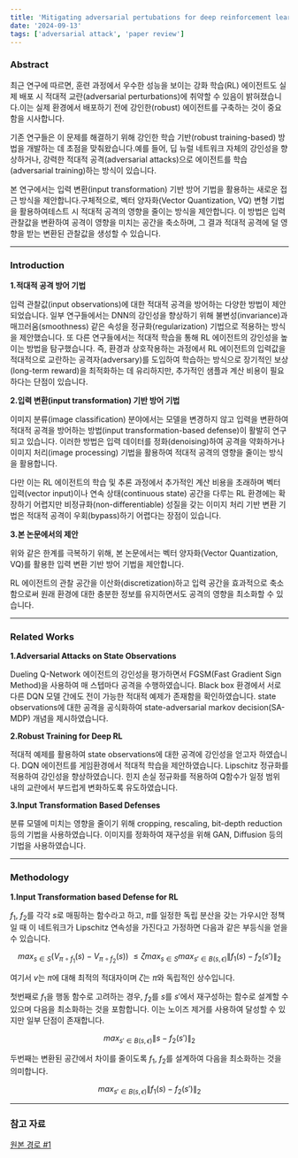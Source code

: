 ```yaml
---
title: 'Mitigating adversarial pertubations for deep reinforcement learning via vector quantization'
date: '2024-09-13'
tags: ['adversarial attack', 'paper review']
---
```


### Abstract

최근 연구에 따르면, 훈련 과정에서 우수한 성능을 보이는 강화 학습(RL) 에이전트도 실제 배포 시 적대적 교란(adversarial perturbations)에 취약할 수 있음이 밝혀졌습니다.이는 실제 환경에서 배포하기 전에 강인한(robust) 에이전트를 구축하는 것이 중요함을 시사합니다.

기존 연구들은 이 문제를 해결하기 위해 강인한 학습 기반(robust training-based) 방법을 개발하는 데 초점을 맞춰왔습니다.예를 들어, 딥 뉴럴 네트워크 자체의 강인성을 향상하거나, 강력한 적대적 공격(adversarial attacks)으로 에이전트를 학습(adversarial training)하는 방식이 있습니다.

본 연구에서는 입력 변환(input transformation) 기반 방어 기법을 활용하는 새로운 접근 방식을 제안합니다.구체적으로, 벡터 양자화(Vector Quantization, VQ) 변형 기법을 활용하여테스트 시 적대적 공격의 영향을 줄이는 방식을 제안합니다. 이 방법은 입력 관찰값을 변환하여 공격이 영향을 미치는 공간을 축소하며, 그 결과 적대적 공격에 덜 영향을 받는 변환된 관찰값을 생성할 수 있습니다.

---

### Introduction

__1.적대적 공격 방어 기법__

입력 관찰값(input observations)에 대한 적대적 공격을 방어하는 다양한 방법이 제안되었습니다. 일부 연구들에서는 DNN의 강인성을 향상하기 위해 불변성(invariance)과 매끄러움(smoothness) 같은 속성을 정규화(regularization) 기법으로 적용하는 방식을 제안했습니다. 또 다른 연구들에서는 적대적 학습을 통해 RL 에이전트의 강인성을 높이는 방법을 탐구했습니다. 즉, 환경과 상호작용하는 과정에서 RL 에이전트의 입력값을 적대적으로 교란하는 공격자(adversary)를 도입하여 학습하는 방식으로 장기적인 보상(long-term reward)을 최적화하는 데 유리하지만, 추가적인 샘플과 계산 비용이 필요하다는 단점이 있습니다.

__2.입력 변환(input transformation) 기반 방어 기법__

이미지 분류(image classification) 분야에서는 모델을 변경하지 않고 입력을 변환하여 적대적 공격을 방어하는 방법(input transformation-based defense)이 활발히 연구되고 있습니다. 이러한 방법은 입력 데이터를 정화(denoising)하여 공격을 약화하거나 이미지 처리(image processing) 기법을 활용하여 적대적 공격의 영향을 줄이는 방식을 활용합니다.

다만 이는 RL 에이전트의 학습 및 추론 과정에서 추가적인 계산 비용을 초래하며 벡터 입력(vector input)이나 연속 상태(continuous state) 공간을 다루는 RL 환경에는 확장하기 어렵지만 비정규화(non-differentiable) 성질을 갖는 이미지 처리 기반 변환 기법은 적대적 공격이 우회(bypass)하기 어렵다는 장점이 있습니다.

__3.본 논문에서의 제안__

위와 같은 한계를 극복하기 위해, 본 논문에서는 벡터 양자화(Vector Quantization, VQ)를 활용한 입력 변환 기반 방어 기법을 제안합니다.

RL 에이전트의 관찰 공간을 이산화(discretization)하고 입력 공간을 효과적으로 축소함으로써 원래 환경에 대한 충분한 정보를 유지하면서도 공격의 영향을 최소화할 수 있습니다.

---

### Related Works

__1.Adversarial Attacks on State Observations__

Dueling Q-Network 에이전트의 강인성을 평가하면서 FGSM(Fast Gradient Sign Method)을 사용하여 매 스텝마다 공격을 수행하였습니다.
Black box 환경에서 서로 다른 DQN 모델 간에도 전이 가능한 적대적 예제가 존재함을 확인하였습니다.
state observations에 대한 공격을 공식화하여 state-adversarial markov decision(SA-MDP) 개념을 제시하였습니다.

__2.Robust Training for Deep RL__

적대적 예제를 활용하여 state observations에 대한 공격에 강인성을 얻고자 하였습니다.
DQN 에이전트를 게임환경에서 적대적 학습을 제안하였습니다.
Lipschitz 정규화를 적용하여 강인성을 향상하였습니다.
힌지 손실 정규화를 적용하여 Q함수가 일정 범위 내의 교란에서 부드럽게 변화하도록 유도하였습니다.


__3.Input Transformation Based Defenses__

분류 모델에 미치는 영향을 줄이기 위해 cropping, rescaling, bit-depth reduction 등의 기법을 사용하였습니다.
이미지를 정화하여 재구성을 위해 GAN, Diffusion 등의 기법을 사용하였습니다.

---

### Methodology

__1.Input Transformation based Defense for RL__

$f_1$, $f_2$를 각각 $s$로 매핑하는 함수라고 하고, $π$를 일정한 독립 분산을 갖는 가우시안 정책일 때 이 네트워크가 Lipschitz 연속성을 가진다고 가정하면 다음과 같은 부등식을 얻을 수 있습니다.

$$
max_{s \in S}({V_{\pi \circ f_1}(s) - V_{\pi \circ f_2}(s)}) \
\leq \zeta {max_{s \in S} max_{s' \in B(s, \epsilon)} \|f_1(s) - f_2(s')}\|_2
$$

여기서 $v$는 $\pi$에 대해 최적의 적대자이며 $\zeta$는 $\pi$와 독립적인 상수입니다.

첫번째로 $f_1$을 행동 함수로 고려하는 경우, $f_2$를 $s$를 $s'$에서 재구성하는 함수로 설계할 수 있으며 다음을 최소화하는 것을 포함합니다. 이는 노이즈 제거를 사용하여 달성할 수 있지만 일부 단점이 존재합니다. 

$$
max_{s' \in B(s, \epsilon)} \|s - f_2(s')\|_2
$$

두번째는 변환된 공간에서 차이를 줄이도록 $f_1$, $f_2$를 설계하여 다음을 최소화하는 것을 의미합니다.

$$
max_{s' \in B(s, \epsilon)} \|f_1(s) - f_2(s')\|_2
$$

---

### 참고 자료

[원본 경로 #1](https://arxiv.org/abs/2410.03376)



